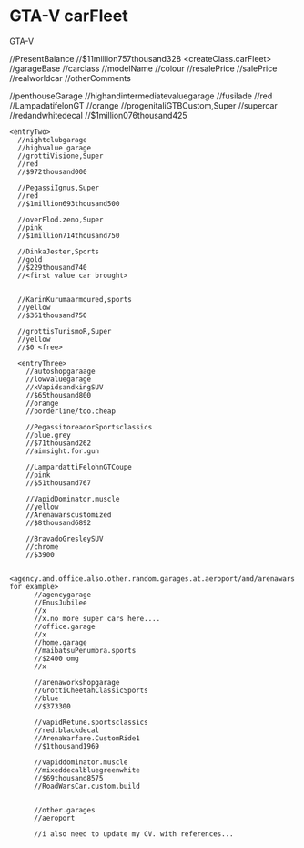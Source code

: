 # GTA-V carFleet
GTA-V

//PresentBalance
//$11million757thousand328
<createClass.carFleet>
//garageBase
  //carclass
  //modelName
  //colour
  //resalePrice
  //salePrice
  //realworldcar
  //otherComments
  <fin>

  <entryOne>
    //penthouseGarage
    //highandintermediatevaluegarage
    //fusilade
      //red
    //LampadatifelonGT
      //orange
    //progenitaliGTBCustom,Super
      //supercar
      //redandwhitedecal
      //$1million076thousand425
    
    <entryTwo>
      //nightclubgarage
      //highvalue garage
      //grottiVisione,Super
      //red
      //$972thousand000
      
      //PegassiIgnus,Super
      //red
      //$1million693thousand500
      
      //overFlod.zeno,Super
      //pink
      //$1million714thousand750
      
      //DinkaJester,Sports
      //gold
      //$229thousand740
      //<first value car brought>
     
      
      //KarinKurumaarmoured,sports
      //yellow
      //$361thousand750
      
      //grottisTurismoR,Super
      //yellow
      //$0 <free>
      
      <entryThree>
        //autoshopgaraage
        //lowvaluegarage
        //xVapidsandkingSUV
        //$65thousand800
        //orange
        //borderline/too.cheap
        
        //PegassitoreadorSportsclassics
        //blue.grey
        //$71thousand262
        //aimsight.for.gun
        
        //LampardattiFelohnGTCoupe
        //pink
        //$51thousand767
        
        //VapidDominator,muscle
        //yellow
        //Arenawarscustomized
        //$8thousand6892
        
        //BravadoGresleySUV
        //chrome
        //$3900
        
        <agency.and.office.also.other.random.garages.at.aeroport/and/arenawars for example>
          //agencygarage
          //EnusJubilee
          //x
          //x.no more super cars here....
          //office.garage
          //x
          //home.garage
          //maibatsuPenumbra.sports
          //$2400 omg
          //x
          
          //arenaworkshopgarage
          //GrottiCheetahClassicSports
          //blue
          //$373300
          
          //vapidRetune.sportsclassics
          //red.blackdecal
          //ArenaWarfare.CustomRide1
          //$1thousand1969
          
          //vapiddominator.muscle
          //mixeddecalbluegreenwhite
          //$69thousand8575
          //RoadWarsCar.custom.build
          
          
          //other.garages
          //aeroport
          
          //i also need to update my CV. with references...
